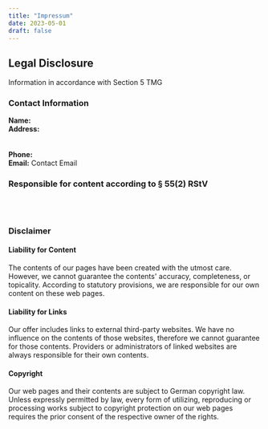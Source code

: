 ```yaml
---
title: "Impressum"
date: 2023-05-01
draft: false
---
```


<script src="/js/contact-obfuscation.js"></script>

## Legal Disclosure

Information in accordance with Section 5 TMG

### Contact Information
**Name:** <span data-obfuscated="name"></span>  
**Address:**  
<span data-obfuscated="address1"></span>  
<span data-obfuscated="address2"></span>  
**Phone:** <a data-obfuscated="phone"></a>  
**Email:** <a data-obfuscated-email>Contact Email</a>

### Responsible for content according to § 55(2) RStV
<span data-obfuscated="name"></span>  
<span data-obfuscated="address1"></span>  
<span data-obfuscated="address2"></span>  

### Disclaimer
#### Liability for Content
The contents of our pages have been created with the utmost care. However, we cannot guarantee the contents' accuracy, completeness, or topicality. According to statutory provisions, we are responsible for our own content on these web pages.

#### Liability for Links
Our offer includes links to external third-party websites. We have no influence on the contents of those websites, therefore we cannot guarantee for those contents. Providers or administrators of linked websites are always responsible for their own contents.

#### Copyright
Our web pages and their contents are subject to German copyright law. Unless expressly permitted by law, every form of utilizing, reproducing or processing works subject to copyright protection on our web pages requires the prior consent of the respective owner of the rights.